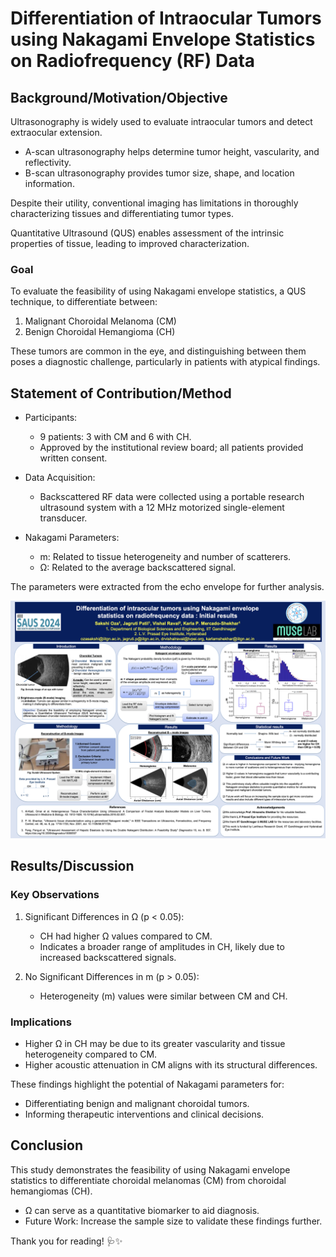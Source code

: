 # Differentiation of Intraocular Tumors using Nakagami Envelope Statistics on Radiofrequency (RF) Data

## Background/Motivation/Objective

Ultrasonography is widely used to evaluate intraocular tumors and detect extraocular extension.  
- A-scan ultrasonography helps determine tumor height, vascularity, and reflectivity.  
- B-scan ultrasonography provides tumor size, shape, and location information.  

Despite their utility, conventional imaging has limitations in thoroughly characterizing tissues and differentiating tumor types.  

Quantitative Ultrasound (QUS) enables assessment of the intrinsic properties of tissue, leading to improved characterization.  

### Goal 

To evaluate the feasibility of using Nakagami envelope statistics, a QUS technique, to differentiate between:  
1. Malignant Choroidal Melanoma (CM)
2. Benign Choroidal Hemangioma (CH) 

These tumors are common in the eye, and distinguishing between them poses a diagnostic challenge, particularly in patients with atypical findings.


## Statement of Contribution/Method

- Participants:  
   - 9 patients: 3 with CM and 6 with CH.  
   - Approved by the institutional review board; all patients provided written consent.  

- Data Acquisition:  
   - Backscattered RF data were collected using a portable research ultrasound system with a 12 MHz motorized single-element transducer.

- Nakagami Parameters:  
   - m: Related to tissue heterogeneity and number of scatterers.  
   - Ω: Related to the average backscattered signal.  

The parameters were extracted from the echo envelope for further analysis.

![poster](../../images/conference/poster.png)

## Results/Discussion 

### Key Observations 

1. Significant Differences in Ω (p < 0.05):  
   - CH had higher Ω values compared to CM.  
   - Indicates a broader range of amplitudes in CH, likely due to increased backscattered signals.  

2. No Significant Differences in m (p > 0.05):  
   - Heterogeneity (m) values were similar between CM and CH.


### Implications

- Higher Ω in CH may be due to its greater vascularity and tissue heterogeneity compared to CM.  
- Higher acoustic attenuation in CM aligns with its structural differences.  

These findings highlight the potential of Nakagami parameters for:  
- Differentiating benign and malignant choroidal tumors.  
- Informing therapeutic interventions and clinical decisions.  



## Conclusion 

This study demonstrates the feasibility of using Nakagami envelope statistics to differentiate choroidal melanomas (CM) from choroidal hemangiomas (CH).  

- Ω can serve as a quantitative biomarker to aid diagnosis.  
- Future Work: Increase the sample size to validate these findings further.  


Thank you for reading! 🩺✨  
